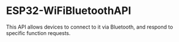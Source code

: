 # ESP32-WiFiBluetoothAPI
This API allows devices to connect to it via Bluetooth, and respond to specific function requests. 
